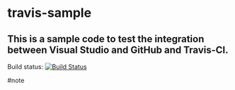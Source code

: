 # travis-sample
## This is a sample code to test the integration between Visual Studio and GitHub and Travis-CI.

Build status: [![Build Status](https://travis-ci.org/ToiDiCodeDaoSampleCode/travis-sample.svg?branch=master)](https://travis-ci.org/ToiDiCodeDaoSampleCode/travis-sample)

#note
#
